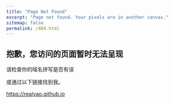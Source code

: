 ```yaml
---
title: "Page Not Found"
excerpt: "Page not found. Your pixels are in another canvas."
sitemap: false
permalink: /404.html
---
```


## 抱歉，您访问的页面暂时无法呈现

请检查你的域名拼写是否有误

或通过以下链接找到我。

https://realyao.github.io


<script type="text/javascript">
  var GOOG_FIXURL_LANG = 'en';
  var GOOG_FIXURL_SITE = '{{ site.url }}'
</script>
<script type="text/javascript"
  src="//linkhelp.clients.google.com/tbproxy/lh/wm/fixurl.js">
</script>
